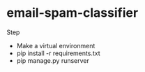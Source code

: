 # email-spam-classifier
Step
- Make a virtual environment
- pip install -r requirements.txt
- pip manage.py runserver
